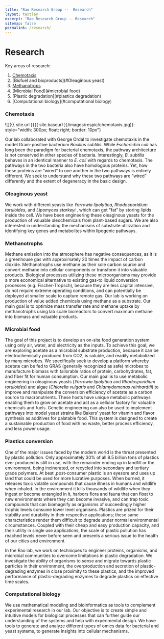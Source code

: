 ```yaml
---
title: "Rao Research Group --  Research"
layout: textlay
excerpt: "Rao Research Group -- Research"
sitemap: false
permalink: /research/
---
```


# Research

Key areas of research:

1. [Chemotaxis](#chemotaxis)
2. [Biofuel and bioproducts](#Oleaginous yeast)
3. [Methanotrops](#Methanotrops)
4. [Microbial Food](#microbial food)
5. [Plastic degradation](#plastics degradation)
6. [Computational biology](#computational biology)

### Chemotaxis
![]({{ site.url }}{{ site.baseurl }}/images/respic/chemotaxis.jpg){: style="width: 300px; float: right; border: 10px"}

Our lab collaborated with George Ordal to investigate chemotaxis in the model Gram-positive bacterium <i>Bacillus subtilis</i>. While <i>Escherichia coli</i> has long been the paradigm for bacterial chemotaxis, the pathway architecture is not conserved in other species of bacteria. Interestingly, <i>B. subtilis</i> behaves in an identical manner to <i>E. coli</i> with regards to chemotaxis. The pathways in the two bacteria also have homologous proteins. Yet, how these proteins are “wired” to one another in the two pathways is entirely different. We seek to understand why these two pathways are “wired” differently and the extent of degeneracy in the basic design.

### Oleaginous yeast

We work with different yeasts like <i> Yarrowia lipolytica</i>, <i> Rhodosporidium toruloides</i>, and <i>Lipomyces starkeyi </i>, which can get "fat" by storing lipids inside the cell.  We have been engineering these oleaginous yeasts for the production of valuable oleochemicals from plant-based sugars. We are also interested in understanding the mechanisms of substrate utilization and identifying key genes and metabolites within lipogenic pathways.

### Methanotrophs

Methane emission into the atmosphere has negative consequences, as it is a greenhouse gas with approximately 20 times the impact of carbon dioxide. Methanotrophs use methane as their sole carbon source and convert methane into cellular components or transform it into valuable products. Biological processes utilizing these microorganisms may provide a more economical alternative to existing gas-to liquid conversion processes (e.g. Fischer-Tropsch), because they are less capital intensive, do not require extreme operating conditions, and can potentially be deployed at smaller scale to capture remote gas.   Our lab is working on production of value added chemicals using methane as a substrate. Our main goal is to optimize mass transfer rate and methane uptake by methanotrophs using lab scale bioreactors to convert maximum methane into biomass and valuable products.

### Microbial food

The goal of this project is to develop an on-site food generation system using only air, water, and electricity as the inputs. To achieve this goal, we are exploring acetate as a microbial substrate production, because it can be electrochemically produced from CO2, is soluble, and readily metabolized by many microbes. We specifically seek to develop a platform whereby acetate can be fed to GRAS (generally recognized as safe) microbes to manufacture biomass with tailorable ratios of protein, carbohydrates, fat, and fiber fit for human consumption. Our main goal is to use metabolic engineering in oleaginous yeasts (<i>Yarrowia lipolytica </i> and <i>Rhodosporidium toruloides</i>) and algae (<i>Chlorella vulgaris</i> and <i>Chlamydomonas reinhardtii</i>) to improve and manipulate the conversion efficiency of acetate as a carbon source to macronutrients. These hosts have unique metabolic pathways enabling them to grow on acetate and act as a cellular factory for valuable chemicals and fuels. Genetic engineering can also be used to implement pathways into model yeast strains like Bakers' yeast for vitamin and flavor synthesis as additives for palatable food.  This system is designed to create a sustainable production of food with no waste, better process efficiency, and less power usage.

### Plastics conversion

One of the major issues faced by the modern world is the threat presented by plastic pollution. Only approximately 30% of all 8.5 billion tons of plastics ever produced is still in use, with the remainder ending up in landfill or the environment, being incinerated, or recycled into secondary and tertiary grade polymers. At best ,post-consumer plastic is an eyesore and uses up land that could be used for more lucrative purposes. When burned, it releases toxic volatile compounds that cause illness in humans and wildlife when inhaled. In the environment it kills thousands of wildlife when they ingest or become entangled in it, harbors flora and fauna that can float to new environments where they can become invasive, and can trap toxic compounds that can biomagnify as organisms of succeedingly higher trophic levels consume lower level organisms. Plastics are prized for their stability and durability in their respective applications; these same characteristics render them difficult to degrade under normal environmental circumstances. Coupled with their cheap and easy production capacity, and their utility in single use applications, the scale of plastic pollution has reached levels never before seen and presents a serious issue to the health of our cities and environment.

In the Rao lab, we work on techniques to engineer proteins, organisms, and microbial communities to overcome limitations in plastic degradation. We investigate the ability of organisms to sense and migrate towards plastic particles in their environment, the overproduction and secretion of plastic-degrading enzymes in close proximity to these plastics, and the improved performance of plastic-degrading enzymes to degrade plastics on effective time scales.

### Computational biology

We use mathematical modeling and bioinformatics as tools to complement experimental research in our lab. Our objective is to create simple and intuitive models for biological processes that can further guide our understanding of the systems and help with experimental design. We have tools to generate and analyze different types of omics data for bacterial and yeast systems, to generate insights into cellular mechanisms.
